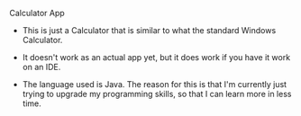 Calculator App

- This is just a Calculator that is similar to what the standard Windows Calculator.

- It doesn't work as an actual app yet, but it does work if you have it work on an IDE.

- The language used is Java. The reason for this is that I'm currently just trying to upgrade my programming skills, so that I can learn more in less time.
